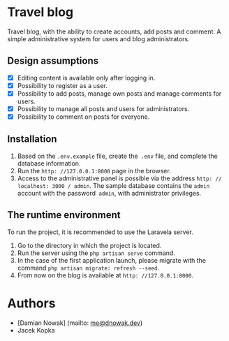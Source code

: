 # Travel blog

Travel blog, with the ability to create accounts, add posts and comment. A simple administrative system for users and blog administrators.

## Design assumptions
- [x] Editing content is available only after logging in.
- [x] Possibility to register as a user.
- [x] Possibility to add posts, manage own posts and manage comments for users.
- [x] Possibility to manage all posts and users for administrators.
- [x] Possibility to comment on posts for everyone.

## Installation
1. Based on the `.env.example` file, create the` .env` file, and complete the database information.
2. Run the `http: //127.0.0.1:8000` page in the browser.
4. Access to the administrative panel is possible via the address `http: // localhost: 3000 / admin`. The sample database contains the `admin` account with the password` admin`, with administrator privileges.

## The runtime environment
To run the project, it is recommended to use the Laravela server.
1. Go to the directory in which the project is located.
2. Run the server using the `php artisan serve` command.
3. In the case of the first application launch, please migrate with the command `php artisan migrate: refresh --seed`.
3. From now on the blog is available at `http: //127.0.0.1:8000`.

# Authors
* [Damian Nowak] (mailto: me@dnowak.dev)
* Jacek Kopka